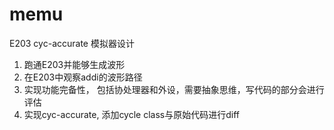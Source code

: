 # memu

E203 cyc-accurate 模拟器设计


1. 跑通E203并能够生成波形
2. 在E203中观察addi的波形路径
3. 实现功能完备性， 包括协处理器和外设，需要抽象思维，写代码的部分会进行评估
4. 实现cyc-accurate, 添加cycle class与原始代码进行diff
